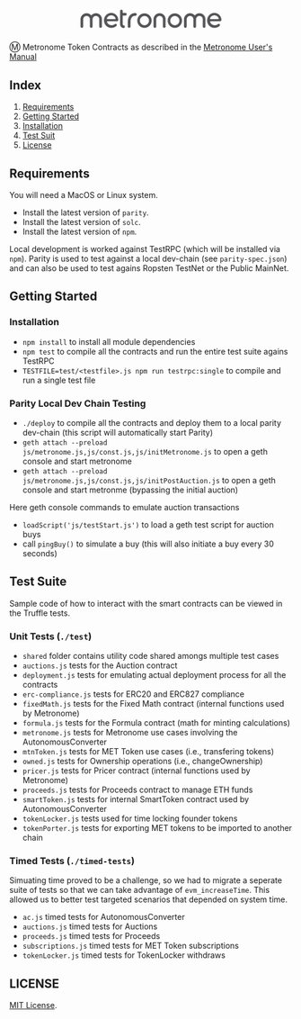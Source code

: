 <h1 align="center">
  <img src="./logo.png" alt="Metronome" width="50%">
</h1>

Ⓜ️ Metronome Token Contracts as described in the [Metronome User's Manual](https://www.metronome.io/pdf/owners_manual.pdf)

## Index
1. [Requirements](#requirements)
1. [Getting Started](#getting-started)
1. [Installation](#installation)
1. [Test Suit](#test-suit)
1. [License](#license)

## Requirements

You will need a MacOS or Linux system.

- Install the latest version of `parity`.
- Install the latest version of `solc`.
- Install the latest version of `npm`.

Local development is worked against TestRPC (which will be installed via `npm`).   Parity is used to test against a local dev-chain (see `parity-spec.json`) and can also be used to test agains Ropsten TestNet or the Public MainNet.

## Getting Started

### Installation
- `npm install` to install all module dependencies
- `npm test` to compile all the contracts and run the entire test suite agains TestRPC
- `TESTFILE=test/<testfile>.js npm run testrpc:single` to compile and run a single test file

### Parity Local Dev Chain Testing
- `./deploy` to compile all the contracts and deploy them to a local parity dev-chain (this script will automatically start Parity)
- `geth attach --preload js/metronome.js,js/const.js,js/initMetronome.js` to open a geth console and start metronome
- `geth attach --preload js/metronome.js,js/const.js,js/initPostAuction.js` to open a geth console and start metronme (bypassing the initial auction)

Here geth console commands to emulate auction transactions
- `loadScript('js/testStart.js')` to load a geth test script for auction buys
- call `pingBuy()` to simulate a buy (this will also initiate a buy every 30 seconds)

## Test Suite

Sample code of how to interact with the smart contracts can be viewed in the Truffle tests.

### Unit Tests (`./test`)

- `shared` folder contains utility code shared amongs multiple test cases
- `auctions.js` tests for the Auction contract
- `deployment.js` tests for emulating actual deployment process for all the contracts
- `erc-compliance.js` tests for ERC20 and ERC827 compliance
- `fixedMath.js` tests for the Fixed Math contract (internal functions used by Metronome)
- `formula.js` tests for the Formula contract (math for minting calculations)
- `metronome.js` tests for Metronome use cases involving the AutonomousConverter
- `mtnToken.js` tests for MET Token use cases (i.e., transfering tokens)
- `owned.js` tests for Ownership operations (i.e., changeOwnership)
- `pricer.js` tests for Pricer contract (internal functions used by Metronome)
- `proceeds.js` tests for Proceeds contract to manage ETH funds
- `smartToken.js` tests for internal SmartToken contract used by AutonomousConverter
- `tokenLocker.js` tests used for time locking founder tokens
- `tokenPorter.js` tests for exporting MET tokens to be imported to another chain

### Timed Tests (`./timed-tests`)

Simuating time proved to be a challenge, so we had to migrate a seperate suite of tests so that we can take advantage of `evm_increaseTime`.  This allowed us to better test targeted scenarios that depended on system time.

- `ac.js` timed tests for AutonomousConverter
- `auctions.js` timed tests for Auctions
- `proceeds.js` timed tests for Proceeds
- `subscriptions.js` timed tests for MET Token subscriptions
- `tokenLocker.js` timed tests for TokenLocker withdraws

## LICENSE
[MIT License](https://github.com/autonomoussoftware/metronome/blob/master/LICENSE).